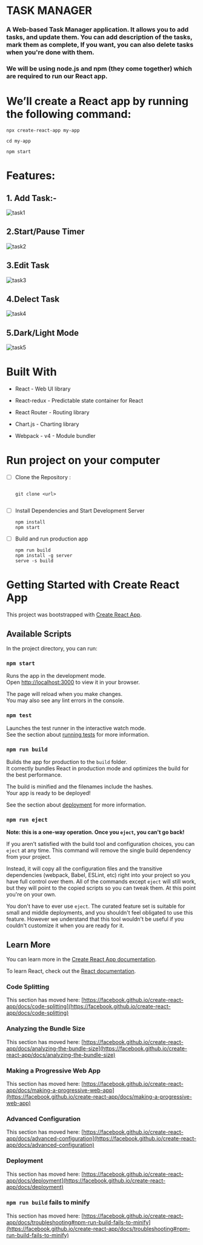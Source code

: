 # **TASK MANAGER**

### A Web-based Task Manager application. It allows you to add tasks, and update them. You can add description of the tasks, mark them as complete, If you want, you can also delete tasks when you're done with them.

### We will be using node.js and npm (they come together) which are required to run our React app.


# We’ll create a React app by running the following command:
```
npx create-react-app my-app

cd my-app

npm start
```

# Features:

## 1. Add Task:-

![task1](https://user-images.githubusercontent.com/88643897/181915157-cc2fe94e-bc3d-4092-b989-b603722aad44.PNG)

## 2.Start/Pause Timer





![task2](https://user-images.githubusercontent.com/88643897/181916026-06e18640-2218-473a-ad23-3e2c2bb7b584.PNG)


## 3.Edit Task


![task3](https://user-images.githubusercontent.com/88643897/181916064-1621daa0-9acb-43c7-831c-070ff4f49ac7.PNG)


## 4.Delect Task




![task4](https://user-images.githubusercontent.com/88643897/181916117-3060d68c-450d-4149-91cf-b2cc2547b094.PNG)

## 5.Dark/Light Mode


![task5](https://user-images.githubusercontent.com/88643897/181916132-4923d787-02cd-438f-b3a7-dca7b3fd48d4.PNG)



# Built With

- React - Web UI library

- React-redux - Predictable state container for React

- React Router - Routing library

- Chart.js - Charting library

- Webpack - v4 - Module bundler





# Run project on your computer

 - [ ] Clone the Repository :
   ```

   git clone <url>
   
   
   ```
   
- [ ]  Install Dependencies and Start Development Server
   ``` 
   npm install
   npm start
   
   ```
 - [ ] Build and run production app
   ```
   npm run build
   npm install -g server
   serve -s build
   ```
   
  
   
   
   
   


# Getting Started with Create React App

This project was bootstrapped with [Create React App](https://github.com/facebook/create-react-app).

## Available Scripts

In the project directory, you can run:

### `npm start`

Runs the app in the development mode.\
Open [http://localhost:3000](http://localhost:3000) to view it in your browser.

The page will reload when you make changes.\
You may also see any lint errors in the console.

### `npm test`

Launches the test runner in the interactive watch mode.\
See the section about [running tests](https://facebook.github.io/create-react-app/docs/running-tests) for more information.

### `npm run build`

Builds the app for production to the `build` folder.\
It correctly bundles React in production mode and optimizes the build for the best performance.

The build is minified and the filenames include the hashes.\
Your app is ready to be deployed!

See the section about [deployment](https://facebook.github.io/create-react-app/docs/deployment) for more information.

### `npm run eject`

**Note: this is a one-way operation. Once you `eject`, you can't go back!**

If you aren't satisfied with the build tool and configuration choices, you can `eject` at any time. This command will remove the single build dependency from your project.

Instead, it will copy all the configuration files and the transitive dependencies (webpack, Babel, ESLint, etc) right into your project so you have full control over them. All of the commands except `eject` will still work, but they will point to the copied scripts so you can tweak them. At this point you're on your own.

You don't have to ever use `eject`. The curated feature set is suitable for small and middle deployments, and you shouldn't feel obligated to use this feature. However we understand that this tool wouldn't be useful if you couldn't customize it when you are ready for it.

## Learn More

You can learn more in the [Create React App documentation](https://facebook.github.io/create-react-app/docs/getting-started).

To learn React, check out the [React documentation](https://reactjs.org/).

### Code Splitting

This section has moved here: [https://facebook.github.io/create-react-app/docs/code-splitting](https://facebook.github.io/create-react-app/docs/code-splitting)

### Analyzing the Bundle Size

This section has moved here: [https://facebook.github.io/create-react-app/docs/analyzing-the-bundle-size](https://facebook.github.io/create-react-app/docs/analyzing-the-bundle-size)

### Making a Progressive Web App

This section has moved here: [https://facebook.github.io/create-react-app/docs/making-a-progressive-web-app](https://facebook.github.io/create-react-app/docs/making-a-progressive-web-app)

### Advanced Configuration

This section has moved here: [https://facebook.github.io/create-react-app/docs/advanced-configuration](https://facebook.github.io/create-react-app/docs/advanced-configuration)

### Deployment

This section has moved here: [https://facebook.github.io/create-react-app/docs/deployment](https://facebook.github.io/create-react-app/docs/deployment)

### `npm run build` fails to minify

This section has moved here: [https://facebook.github.io/create-react-app/docs/troubleshooting#npm-run-build-fails-to-minify](https://facebook.github.io/create-react-app/docs/troubleshooting#npm-run-build-fails-to-minify)
